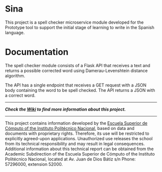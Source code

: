 # Sina

This project is a spell checker microservice module developed for the Prototype tool to support the initial stage of learning to write in the Spanish language.

# Documentation

The spell checker module consists of a Flask API that receives a text and returns a possible corrected word using Damerau-Levenshtein distance algorithm.

The API has a single endpoint that receives a GET request with a JSON body containing the word to be spell checked. The API returns a JSON with a correct word.

***

***Check the [Wiki](https://github.com/Mdperez19/Sina/wiki) to find more information about this project.*** 

***

This project contains information developed by the [Escuela Superior de Cómputo of the Instituto Politécnico Nacional](https://www.escom.ipn.mx/), based on data and documents with proprietary rights. Therefore, its use will be restricted to explicitly agreed-upon applications.
Unauthorized use releases the school from its technical responsibility and may result in legal consequences.
Additional information about this technical report can be obtained from the Academic Subdirection of the Escuela Superior de Cómputo of the Instituto Politécnico Nacional, located at Av. Juan de Dios Bátiz s/n Phone: 57296000, extension 52000.
